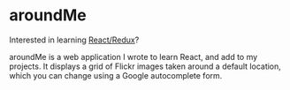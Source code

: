 # aroundMe

Interested in learning [React/Redux](https://www.udemy.com/react-redux/)?

aroundMe is a web application I wrote to learn React, and add to my projects. It displays a grid of Flickr images taken around a default location, which you can change using a Google autocomplete form.
